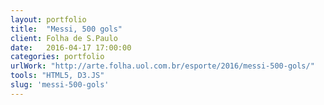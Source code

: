 ```yaml
---
layout: portfolio
title:  "Messi, 500 gols"
client: Folha de S.Paulo
date:   2016-04-17 17:00:00
categories: portfolio
urlWork: "http://arte.folha.uol.com.br/esporte/2016/messi-500-gols/"
tools: "HTML5, D3.JS"
slug: 'messi-500-gols'
---
```

